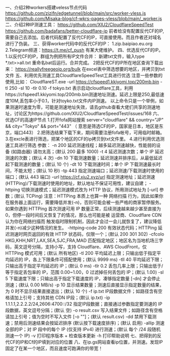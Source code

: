 一、介绍2种workers搭建veless节点代码
https://github.com/zizifn/edgetunnel/blob/main/src/worker-vless.js
https://github.com/Misaka-blog/cf-wkrs-pages-vless/blob/main/_worker.js
二、介绍2种IP测速工具：
https://github.com/XIU2/CloudflareSpeedTest
https://github.com/badafans/better-cloudflare-ip
前者给没有配置反代CF的IP,需要自己去添加。后者代码配置了反代CF的IP，可直接使用。而且作者还对域名进行了伪装。
三、获得worker代码中的反代CF的IP：
 1.zip.baipiao.eu.org
 2.Telegram频道：https://t.me/cf_push  有某大佬维护。
四、优选反代CF的IP。
1.以反代CF的IP，群组为例把所有IP文件合并：
新建txt文件，输入type *.txt>>all.txt
重命名bat后运行。合并完成。
2把反代CF的IP所在地区查询下载出来：
https://reallyfreegeoip.org/bulk  在excel表中筛选想要的地区，并拷贝到txt文件
五、利用优先测速工具CloudflareSpeedTest工具进行优选
注意一些参数的使用,比如：
CloudflareST.exe -url https://cfspeed1.kkiyomi.top/200mb.bin -tl 250 -sl 10 -tlr 0.10 -f tokyo.txt
表示启动cloudflare工具，利用https://cfspeed1.kkiyomi.top/200mb.bin测速地址测速。延迟上限是250,最低速度10M,丢包率小于0.1，针对toyko.txt文件内IP测速。
以上命令只是一个举例，如果测速时速度为零，可能是测速地址失效，请去github查看大佬们共享的测速地址，讨论区为https://github.com/XIU2/CloudflareSpeedTest/issues/168
六、优选CF的高速IP节点
1.打开fofa网站搜索
 server="cloudflare" && country="JP" && city="Tokyo" && port="443"
（ 意思是筛选CF的IP，国家是日本，地区是东京，端口443）
2.把筛选结果下载下来，期间需要注册fofa帐号，可用临时邮箱。
3.在excle表进行筛选，把某个地区的CF的ip拷贝到txt文件里。
4.进行利用优选测速工具进行筛选
参数：
-n 200
延迟测速线程；越多延迟测速越快，性能弱的设备 (如路由器) 请勿太高；(默认 200 最多 1000)
-t 4
延迟测速次数；单个 IP 延迟测速的次数；(默认 4 次)
-dn 10
下载测速数量；延迟测速并排序后，从最低延迟起下载测速的数量；(默认 10 个)
-dt 10
下载测速时间；单个 IP 下载测速最长时间，不能太短；(默认 10 秒)
-tp 443
指定测速端口；延迟测速/下载测速时使用的端口；(默认 443 端口)
-url https://cf.xiu2.xyz/url
指定测速地址；延迟测速(HTTPing)/下载测速时使用的地址，默认地址不保证可用性，建议自建；
-httping
    切换测速模式；延迟测速模式改为 HTTP 协议，所用测试地址为 [-url] 参数；(默认 TCPing)
    注意：HTTPing 本质上也算一种 网络扫描 行为，因此如果你在服务器上面运行，需要降低并发(-n)，否则可能会被一些严格的商家暂停服务。
    如果你遇到 HTTPing 首次测速可用 IP 数量正常，后续测速越来越少甚至直接为 0，但停一段时间后又恢复了的情况，那么也可能是被 运营商、Cloudflare CDN 认为你在网络扫描而 触发临时限制机制，因此才会过一会儿就恢复了，建议降低并发(-n)减少这种情况的发生。
-httping-code 200
    有效状态代码；HTTPing 延迟测速时网页返回的有效 HTTP 状态码，仅限一个；(默认 200 301 302)
-cfcolo HKG,KHH,NRT,LAX,SEA,SJC,FRA,MAD
    匹配指定地区；地区名为当地机场三字码，英文逗号分隔，支持小写，支持 Cloudflare、AWS CloudFront，仅 HTTPing 模式可用；(默认 所有地区)
-tl 200
    平均延迟上限；只输出低于指定平均延迟的 IP，各上下限条件可搭配使用；(默认 9999 ms)
-tll 40
    平均延迟下限；只输出高于指定平均延迟的 IP；(默认 0 ms)
-tlr 0.2
    丢包几率上限；只输出低于/等于指定丢包率的 IP，范围 0.00~1.00，0 过滤掉任何丢包的 IP；(默认 1.00)
-sl 5
    下载速度下限；只输出高于指定下载速度的 IP，凑够指定数量 [-dn] 才会停止测速；(默认 0.00 MB/s)
-p 10
    显示结果数量；测速后直接显示指定数量的结果，为 0 时不显示结果直接退出；(默认 10 个)
-f ip.txt
    IP段数据文件；如路径含有空格请加上引号；支持其他 CDN IP段；(默认 ip.txt)
-ip 1.1.1.1,2.2.2.2/24,2606:4700::/32
    指定IP段数据；直接通过参数指定要测速的 IP 段数据，英文逗号分隔；(默认 空)
-o result.csv
    写入结果文件；如路径含有空格请加上引号；值为空时不写入文件 [-o ""]；(默认 result.csv)
-dd
    禁用下载测速；禁用后测速结果会按延迟排序 (默认按下载速度排序)；(默认 启用)
-allip
    测速全部的IP；对 IP 段中的每个 IP (仅支持 IPv4) 进行测速；(默认 每个 /24 段随机测速一个 IP)
-v
    打印程序版本 + 检查版本更新
-h
    打印帮助说明
七、把得到的反代CF的IP和Cf的IP填到对应的位置
八、在ip.gs网站查看ip位置，并测速。发现IP固定了在某一个地区，而且速度可跑满你的带宽！


